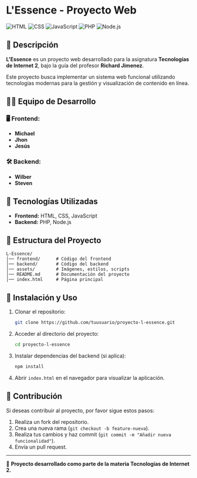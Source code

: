 # L'Essence - Proyecto Web

![HTML](https://img.shields.io/badge/HTML5-E34F26?style=for-the-badge&logo=html5&logoColor=white)
![CSS](https://img.shields.io/badge/CSS3-1572B6?style=for-the-badge&logo=css3&logoColor=white)
![JavaScript](https://img.shields.io/badge/JavaScript-F7DF1E?style=for-the-badge&logo=javascript&logoColor=black)
![PHP](https://img.shields.io/badge/PHP-777BB4?style=for-the-badge&logo=php&logoColor=white)
![Node.js](https://img.shields.io/badge/Node.js-339933?style=for-the-badge&logo=node.js&logoColor=white)

## 📌 Descripción
**L'Essence** es un proyecto web desarrollado para la asignatura **Tecnologías de Internet 2**, bajo la guía del profesor **Richard Jimenez**.

Este proyecto busca implementar un sistema web funcional utilizando tecnologías modernas para la gestión y visualización de contenido en línea.

## 👨‍💻 Equipo de Desarrollo

### 🖥️ Frontend:
- **Michael**
- **Jhon**
- **Jesús**

### 🛠️ Backend:
- **Wilber**
- **Steven**

## 🚀 Tecnologías Utilizadas
- **Frontend:** HTML, CSS, JavaScript
- **Backend:** PHP, Node.js

## 📂 Estructura del Proyecto
```plaintext
L-Essence/
│── frontend/      # Código del frontend
│── backend/       # Código del backend
│── assets/        # Imágenes, estilos, scripts
│── README.md      # Documentación del proyecto
│── index.html     # Página principal
```

## 📜 Instalación y Uso
1. Clonar el repositorio:
   ```sh
   git clone https://github.com/tuusuario/proyecto-l-essence.git
   ```
2. Acceder al directorio del proyecto:
   ```sh
   cd proyecto-l-essence
   ```
3. Instalar dependencias del backend (si aplica):
   ```sh
   npm install
   ```
4. Abrir `index.html` en el navegador para visualizar la aplicación.

## 📌 Contribución
Si deseas contribuir al proyecto, por favor sigue estos pasos:
1. Realiza un fork del repositorio.
2. Crea una nueva rama (`git checkout -b feature-nueva`).
3. Realiza tus cambios y haz commit (`git commit -m "Añadir nueva funcionalidad"`).
4. Envía un pull request.

---

📌 **Proyecto desarrollado como parte de la materia Tecnologías de Internet 2.**
